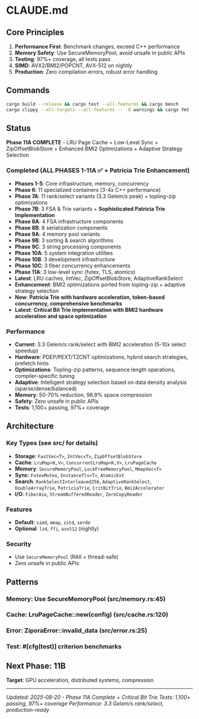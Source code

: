 # CLAUDE.md

## Core Principles
1. **Performance First**: Benchmark changes, exceed C++ performance
2. **Memory Safety**: Use SecureMemoryPool, avoid unsafe in public APIs  
3. **Testing**: 97%+ coverage, all tests pass
4. **SIMD**: AVX2/BMI2/POPCNT, AVX-512 on nightly
5. **Production**: Zero compilation errors, robust error handling

## Commands
```bash
cargo build --release && cargo test --all-features && cargo bench
cargo clippy --all-targets --all-features -- -D warnings && cargo fmt --check
```

## Status
**Phase 11A COMPLETE** - LRU Page Cache + Low-Level Sync + ZipOffsetBlobStore + Enhanced BMI2 Optimizations + Adaptive Strategy Selection

### Completed (ALL PHASES 1-11A ✅ + Patricia Trie Enhancement)
- **Phases 1-5**: Core infrastructure, memory, concurrency
- **Phase 6**: 11 specialized containers (3-4x C++ performance)  
- **Phase 7A**: 11 rank/select variants (3.3 Gelem/s peak) + topling-zip optimizations
- **Phase 7B**: 3 FSA & Trie variants + **Sophisticated Patricia Trie Implementation**
- **Phase 8A**: 4 FSA infrastructure components
- **Phase 8B**: 8 serialization components
- **Phase 9A**: 4 memory pool variants
- **Phase 9B**: 3 sorting & search algorithms
- **Phase 9C**: 3 string processing components
- **Phase 10A**: 5 system integration utilities  
- **Phase 10B**: 3 development infrastructure
- **Phase 10C**: 3 fiber concurrency enhancements
- **Phase 11A**: 3 low-level sync (futex, TLS, atomics)
- **Latest**: LRU caches, IntVec<T>, ZipOffsetBlobStore, AdaptiveRankSelect
- **Enhancement**: BMI2 optimizations ported from topling-zip + adaptive strategy selection
- **New**: **Patricia Trie with hardware acceleration, token-based concurrency, comprehensive benchmarks**
- **Latest**: **Critical Bit Trie implementation with BMI2 hardware acceleration and space optimization**

### Performance
- **Current**: 3.3 Gelem/s rank/select with BMI2 acceleration (5-10x select speedup)
- **Hardware**: PDEP/PEXT/TZCNT optimizations, hybrid search strategies, prefetch hints
- **Optimizations**: Topling-zip patterns, sequence length operations, compiler-specific tuning
- **Adaptive**: Intelligent strategy selection based on data density analysis (sparse/dense/balanced)
- **Memory**: 50-70% reduction, 96.9% space compression
- **Safety**: Zero unsafe in public APIs
- **Tests**: 1,100+ passing, 97%+ coverage

## Architecture

### Key Types (see src/ for details)
- **Storage**: `FastVec<T>`, `IntVec<T>`, `ZipOffsetBlobStore` 
- **Cache**: `LruMap<K,V>`, `ConcurrentLruMap<K,V>`, `LruPageCache`
- **Memory**: `SecureMemoryPool`, `LockFreeMemoryPool`, `MmapVec<T>`
- **Sync**: `FutexMutex`, `InstanceTls<T>`, `AtomicExt`
- **Search**: `RankSelectInterleaved256`, `AdaptiveRankSelect`, `DoubleArrayTrie`, `PatriciaTrie`, `CritBitTrie`, `Bmi2Accelerator`
- **I/O**: `FiberAio`, `StreamBufferedReader`, `ZeroCopyReader`

### Features
- **Default**: `simd`, `mmap`, `zstd`, `serde`
- **Optional**: `lz4`, `ffi`, `avx512` (nightly)

### Security  
- Use `SecureMemoryPool` (RAII + thread-safe)
- Zero unsafe in public APIs

## Patterns

### Memory: Use SecureMemoryPool (src/memory.rs:45)
### Cache: LruPageCache::new(config) (src/cache.rs:120)  
### Error: ZiporaError::invalid_data (src/error.rs:25)
### Test: #[cfg(test)] criterion benchmarks

## Next Phase: 11B
**Target**: GPU acceleration, distributed systems, compression

---
*Updated: 2025-08-20 - Phase 11A Complete + Critical Bit Trie*
*Tests: 1,100+ passing, 97%+ coverage*
*Performance: 3.3 Gelem/s rank/select, production-ready*